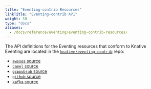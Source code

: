 ```yaml
---
title: "Eventing-contrib Resources"
linkTitle: "Eventing-contrib API"
weight: 50
type: "docs"
aliases:
  - /docs/reference/eventing/eventing-contrib-resources/
---
```



The API definitions for the Eventing resources that conform to
Knative Eventing are located in the
[`knative/eventing-contrib`](https://github.com/knative/eventing-contrib/tree/release-0.7/)
repo:

- [`awssqs` source](https://github.com/knative/eventing-contrib/tree/release-0.7/contrib/awssqs/pkg/apis/sources/v1alpha1)
- [`camel` source](https://github.com/knative/eventing-contrib/tree/release-0.7/camel/source/pkg/apis/sources/v1alpha1)
- [`gcppubsub` source](https://github.com/knative/eventing-contrib/tree/release-0.7/contrib/gcppubsub/pkg/apis/sources/v1alpha1)
- [`github` source](https://github.com/knative/eventing-contrib/tree/release-0.7/contrib/github/pkg/apis/sources/v1alpha1)
- [`kafka` source](https://github.com/knative/eventing-contrib/tree/release-0.7/kafka/source/pkg/apis/sources/v1alpha1)
